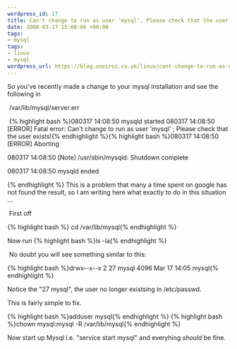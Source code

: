 ```yaml
--- 
wordpress_id: 17
title: Can't change to run as user 'mysql'. Please check that the user exists!
date: 2008-03-17 15:08:06 +00:00
tags: 
- mysql
tags: 
- linux
- mysql
wordpress_url: https://blog.oneiroi.co.uk/linux/cant-change-to-run-as-user-mysql-please-check-that-the-user-exists
---
```

So you've recently made a change to your mysql installation and see the following in

 /var/lib/mysql/server.err

 {% highlight bash %}080317 14:08:50 mysqld started
080317 14:08:50 [ERROR] Fatal error: Can't change to run as user 'mysql' ; Please check that the user exists!{% endhighlight %}{% highlight bash %}080317 14:08:50 [ERROR] Aborting

080317 14:08:50 [Note] /usr/sbin/mysqld: Shutdown complete

080317 14:08:50 mysqld ended

{% endhighlight %} This is a problem that many a time spent on google has not found the result, so I am writing here what exactly to do in this situation ...

 First off

{% highlight bash %} cd /var/lib/mysql{% endhighlight %}

Now run {% highlight bash %}ls -la{% endhighlight %}

 No doubt you will see something similar to this:

{% highlight bash %}drwx--x--x   2 27 mysql     4096 Mar 17 14:05 mysql{% endhighlight %}

Notice the "27 mysql", the user no longer existsing in /etc/passwd.

This is fairly simple to fix.

{% highlight bash %}adduser mysql{% endhighlight %}
{% highlight bash %}chown mysql:mysql -R /var/lib/mysql{% endhighlight %}

Now start up Mysql i.e. "service start mysql" and everyhing _should_ be fine. 
